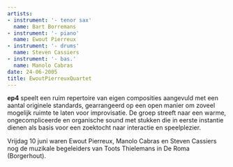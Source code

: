 ```yaml
---
artists:
- instrument: '- tenor sax'
  name: Bart Borremans
- instrument: '- piano'
  name: Ewout Pierreux
- instrument: '- drums'
  name: Steven Cassiers
- instrument: '- bas.'
  name: Manolo Cabras
date: 24-06-2005
title: EwoutPierreuxQuartet
---
```

**ep4** speelt een ruim repertoire van eigen composities
aangevuld met een aantal originele standards,
gearrangeerd op een open manier om zoveel mogelijk
ruimte te laten voor improvisatie. De groep streeft
naar een warme, ongecompliceerde en organische sound
met stukken die in eerste instantie dienen als basis
voor een zoektocht naar interactie en speelplezier. 

Vrijdag 10 juni waren Ewout Pierreux, Manolo Cabras en Steven Cassiers nog
de muzikale begeleiders van Toots Thielemans in De Roma (Borgerhout).